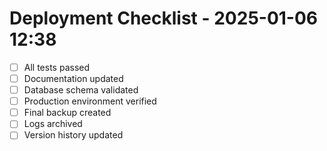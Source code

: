 # Deployment Checklist - 2025-01-06 12:38

- [ ] All tests passed
- [ ] Documentation updated
- [ ] Database schema validated
- [ ] Production environment verified
- [ ] Final backup created
- [ ] Logs archived
- [ ] Version history updated
